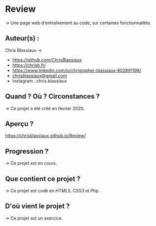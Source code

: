 # Review

→ Une page web d'entraînement au code, sur certaines fonctionnalités.

## Auteur(s) : 

Chris Blassiaux → 
- https://github.com/ChrisBlassiaux 
- https://chrisb.fr/ 
- https://www.linkedin.com/in/christopher-blassiaux-802891198/ 
- chrisblassiaux@gmail.com
- Instagram : chris.blassiaux 

## Quand ? Où ? Circonstances ?

→ Ce projet a été créé en février 2020. 

## Aperçu ?
https://chrisblassiaux.github.io/Review/ 

## Progression ?

→ Ce projet est en cours. 

## Que contient ce projet ?

→ Ce projet est codé en HTML5, CSS3 et Php.

## D'où vient le projet ?

→ Ce projet est un exercice.
